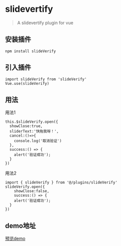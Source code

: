 # slidevertify

> A slidevertify plugin for vue

## 安装插件

```
npm install slideVerify
```
## 引入插件 

```
import slideVerify from 'slideVerify'
Vue.use(slideVerify)
```
## 用法
用法1

```
this.$slideVerify.open({
  showClose:true,
  sliderText:'快拖我呀！',
  cancel:()=>{
    console.log('取消验证')
  },
  success:() => {
    alert('验证成功');
  }
})
```
用法2
```
import { slideVerify } from '@/plugins/slideVerify'
slideVerify.open({
    showClose:false,
    success:() => {
    alert('验证成功');
  }
})
```
        
## demo地址
[预览demo](https://elevemonkey.github.io/slide-vertify/dist/index.html#/)
